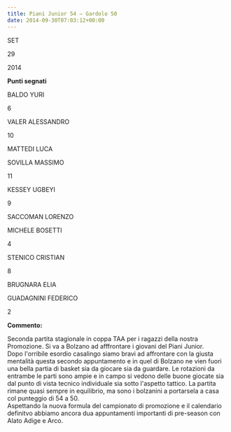 ```yaml
---
title: Piani Junior 54 – Gardolo 50
date: 2014-09-30T07:03:12+00:00
---
```

SET

29

2014

**Punti segnati**

BALDO YURI

6

VALER ALESSANDRO

10

MATTEDI LUCA

SOVILLA MASSIMO

11

KESSEY UGBEYI

9

SACCOMAN LORENZO

MICHELE BOSETTI

4

STENICO CRISTIAN

8

BRUGNARA ELIA

GUADAGNINI FEDERICO

2

**Commento:**

Seconda partita stagionale in coppa TAA per i ragazzi della nostra Promozione. Si va a Bolzano ad afffrontare i giovani del Piani Junior.  
Dopo l'orribile esordio casalingo siamo bravi ad affrontare con la giusta mentalità questa secondo appuntamento e in quel di Bolzano ne vien fuori una bella partia di basket sia da giocare sia da guardare. Le rotazioni da entrambe le parti sono ampie e in campo si vedono delle buone giocate sia dal punto di vista tecnico individuale sia sotto l'aspetto tattico. La partita rimane quasi sempre in equilibrio, ma sono i bolzanini a portarsela a casa col punteggio di 54 a 50.  
Aspettando la nuova formula del campionato di promozione e il calendario definitvo abbiamo ancora dua appuntamenti importanti di pre-season con Alato Adige e Arco.